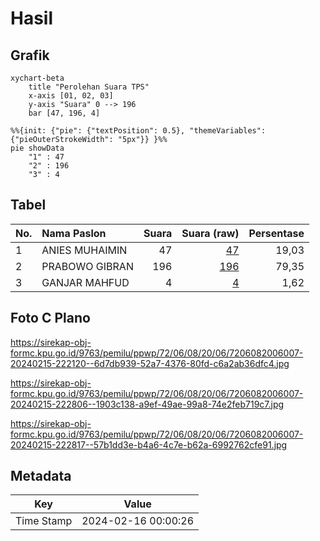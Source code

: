 # Hasil

## Grafik

```mermaid
xychart-beta
    title "Perolehan Suara TPS"
    x-axis [01, 02, 03]
    y-axis "Suara" 0 --> 196
    bar [47, 196, 4]
```

```mermaid
%%{init: {"pie": {"textPosition": 0.5}, "themeVariables": {"pieOuterStrokeWidth": "5px"}} }%%
pie showData
    "1" : 47
    "2" : 196
    "3" : 4
```

## Tabel

| No. | Nama Paslon    | Suara | Suara (raw) | Persentase |
|:--- |:-------------- | -----:| -----------:| ----------:|
| 1   | ANIES MUHAIMIN | 47    | [47][p-1]   | 19,03      |
| 2   | PRABOWO GIBRAN | 196   | [196][p-2]  | 79,35      |
| 3   | GANJAR MAHFUD  | 4     | [4][p-3]    | 1,62       |


[p-1]: https://github.com/gigit-pemilu/pemilu-2024-72-sulawesi-tengah/blob/main/pilpres/hitung-suara/sub/72-sulawesi-tengah/sub/06-morowali/sub/08-bungku-barat/sub/2006-topogaro/sub/007-tps/sub/paslon-1.txt
[p-2]: https://github.com/gigit-pemilu/pemilu-2024-72-sulawesi-tengah/blob/main/pilpres/hitung-suara/sub/72-sulawesi-tengah/sub/06-morowali/sub/08-bungku-barat/sub/2006-topogaro/sub/007-tps/sub/paslon-2.txt
[p-3]: https://github.com/gigit-pemilu/pemilu-2024-72-sulawesi-tengah/blob/main/pilpres/hitung-suara/sub/72-sulawesi-tengah/sub/06-morowali/sub/08-bungku-barat/sub/2006-topogaro/sub/007-tps/sub/paslon-3.txt

## Foto C Plano

https://sirekap-obj-formc.kpu.go.id/9763/pemilu/ppwp/72/06/08/20/06/7206082006007-20240215-222120--6d7db939-52a7-4376-80fd-c6a2ab36dfc4.jpg

https://sirekap-obj-formc.kpu.go.id/9763/pemilu/ppwp/72/06/08/20/06/7206082006007-20240215-222806--1903c138-a9ef-49ae-99a8-74e2feb719c7.jpg

https://sirekap-obj-formc.kpu.go.id/9763/pemilu/ppwp/72/06/08/20/06/7206082006007-20240215-222817--57b1dd3e-b4a6-4c7e-b62a-6992762cfe91.jpg


## Metadata

| Key        | Value               |
| ---------- | ------------------- |
| Time Stamp | 2024-02-16 00:00:26 |



